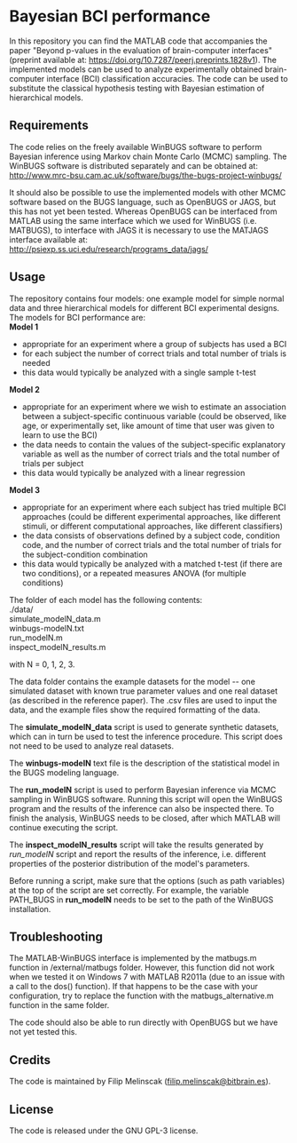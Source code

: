 # Bayesian BCI performance

In this repository you can find the MATLAB code that accompanies the paper "Beyond p-values in the evaluation of brain-computer interfaces" (preprint available at: https://doi.org/10.7287/peerj.preprints.1828v1).
The implemented models can be used to analyze experimentally obtained brain-computer interface (BCI) classification accuracies.
The code can be used to substitute the classical hypothesis testing with Bayesian estimation of hierarchical models.

## Requirements

The code relies on the freely available WinBUGS software to perform Bayesian inference using Markov chain Monte Carlo (MCMC) sampling.
The WinBUGS software is distributed separately and can be obtained at:  
http://www.mrc-bsu.cam.ac.uk/software/bugs/the-bugs-project-winbugs/

It should also be possible to use the implemented models with other MCMC software based on the BUGS language, such as OpenBUGS or JAGS,
but this has not yet been tested. Whereas OpenBUGS can be interfaced from MATLAB using the same interface which we used for WinBUGS
(i.e. MATBUGS), to interface with JAGS it is necessary to use the MATJAGS interface available at:  
http://psiexp.ss.uci.edu/research/programs_data/jags/

## Usage

The repository contains four models: one example model for simple normal data and three hierarchical models for different BCI experimental designs.  
The models for BCI performance are:  
**Model 1**
  * appropriate for an experiment where a group of subjects has used a BCI
  * for each subject the number of correct trials and total number of trials is needed
  * this data would typically be analyzed with a single sample t-test
  
**Model 2**
  * appropriate for an experiment where we wish to estimate an association between a subject-specific continuous variable (could be observed, like age, or experimentally set, like amount of time that user was given to learn to use the BCI)
  * the data needs to contain the values of the subject-specific explanatory variable as well as the number of correct trials and the total number of trials per subject 
  * this data would typically be analyzed with a linear regression

**Model 3**
  - appropriate for an experiment where each subject has tried multiple BCI approaches (could be different experimental approaches, like different stimuli, or different computational approaches, like different classifiers)
  - the data consists of observations defined by a subject code, condition code, and the number of correct trials and the total number of trials for the subject-condition combination
  - this data would typically be analyzed with a matched t-test (if there are two conditions), or a repeated measures ANOVA (for multiple conditions)
  

The folder of each model has the following contents:  
./data/  
simulate_modelN_data.m  
winbugs-modelN.txt  
run_modelN.m  
inspect_modelN_results.m  

with N = 0, 1, 2, 3.

The data folder contains the example datasets for the model -- one simulated dataset with known true parameter values
and one real dataset (as described in the reference paper). The .csv files are used to input the data, and the example files show
the required formatting of the data.

The **simulate_modelN_data** script is used to generate synthetic datasets, which can in turn be used to test the inference procedure.
This script does not need to be used to analyze real datasets.

The **winbugs-modelN** text file is the description of the statistical model in the BUGS modeling language.

The **run_modelN** script is used to perform Bayesian inference via MCMC sampling in WinBUGS software.
Running this script will open the WinBUGS program and the results of the inference can also be inspected there.
To finish the analysis, WinBUGS needs to be closed, after which MATLAB will continue executing the script.

The **inspect_modelN_results** script will take the results generated by *run_modelN* script and report the
results of the inference, i.e. different properties of the posterior distribution of the model's parameters.

Before running a script, make sure that the options (such as path variables) at the top of the script are set correctly.
For example, the variable PATH_BUGS in **run_modelN** needs to be set to the path of the WinBUGS installation.


## Troubleshooting

The MATLAB-WinBUGS interface is implemented by the matbugs.m function in /external/matbugs folder.
However, this function did not work when we tested it on Windows 7 with MATLAB R2011a (due to an issue with a call to the dos() function).
If that happens to be the case with your configuration, try to replace the function with the matbugs_alternative.m function in the same folder.

The code should also be able to run directly with OpenBUGS but we have not yet tested this.

## Credits

The code is maintained by Filip Melinscak (filip.melinscak@bitbrain.es).

## License

The code is released under the GNU GPL-3 license.